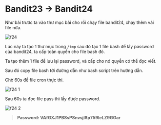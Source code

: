 # Bandit23 -> Bandit24

Như bài trước ta vào thư mục bài cho rồi chạy file bandit24, chạy thêm vài file nữa.

![f24](https://github.com/hoangdat251004/write_up/assets/110254118/61ad48e8-1d7e-4816-ac6d-f01cc5a596f7)

Lúc này ta tạo 1 thư mục trong `/tmp` sau đó tạo 1 file bash để lấy password của bandit24, ta cấp toàn quyền cho file bash đó.

Ta tạo thêm 1 file để lưu lại password, và cấp cho nó quyền có thể đọc viết.

Sau đó copy file bash tới đường dẫn như bash script trên hướng dẫn.

Chờ 60s để file cron thực thi.

![f24 1](https://github.com/hoangdat251004/write_up/assets/110254118/4028e87b-d8a4-4343-8030-92e65a83a807)

Sau 60s ta đọc file pass thì lấy được password.

![f24 2](https://github.com/hoangdat251004/write_up/assets/110254118/b1ce686f-d411-427e-9132-74c3d827f959)

> **Password: VAfGXJ1PBSsPSnvsjI8p759leLZ9GGar**
